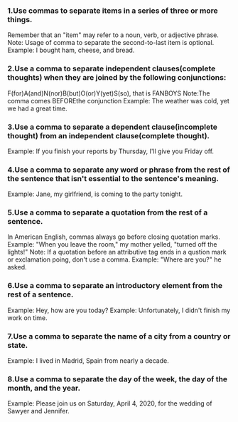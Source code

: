 ### 1.Use commas to separate items in a series of three or more things.
Remember that an "item" may refer to a noun, verb, or adjective phrase.
Note: Usage of comma to separate the second-to-last item is optional.
Example: I bought ham, cheese, and bread.
### 2.Use a comma to separate independent clauses(complete thoughts) when they are joined by the following conjunctions:
F(for)A(and)N(nor)B(but)O(or)Y(yet)S(so), that is FANBOYS
Note:The comma comes BEFOREthe conjunction
Example: The weather was cold, yet we had a great time.
### 3.Use a comma to separate a dependent clause(incomplete thought) from an independent clause(complete thought).
Example: If you finish your reports by Thursday, I'll give you Friday off.
### 4.Use a comma to separate any word or phrase from the rest of the sentence that isn't essential to the sentence's meaning.
Example: Jane, my girlfriend, is coming to the party tonight.
### 5.Use a comma to separate a quotation from the rest of a sentence.
In American English, commas always go before closing quotation marks.
Example: "When you leave the room," my mother yelled, "turned off the lights!"
Note: If a quotation before an attributive tag ends in a qustion mark or exclamation poing, don't use a comma.
Example: "Where are you?" he asked.
### 6.Use a comma to separate an introductory element from the rest of a sentence.
Example: Hey, how are you today?
Example: Unfortunately, I didn't finish my work on time.
### 7.Use a comma to separate the name of a city from a country or state.
Example: I lived in Madrid, Spain from nearly a decade.
### 8.Use a comma to separate the day of the week, the day of the month, and the year.
Example: Please join us on Saturday, April 4, 2020, for the wedding of Sawyer and Jennifer.